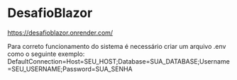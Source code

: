 # DesafioBlazor

https://desafioblazor.onrender.com/
 
Para correto funcionamento do sistema é necessário criar um arquivo .env como o seguinte exemplo:
DefaultConnection=Host=SEU_HOST;Database=SUA_DATABASE;Username=SEU_USERNAME;Password=SUA_SENHA
